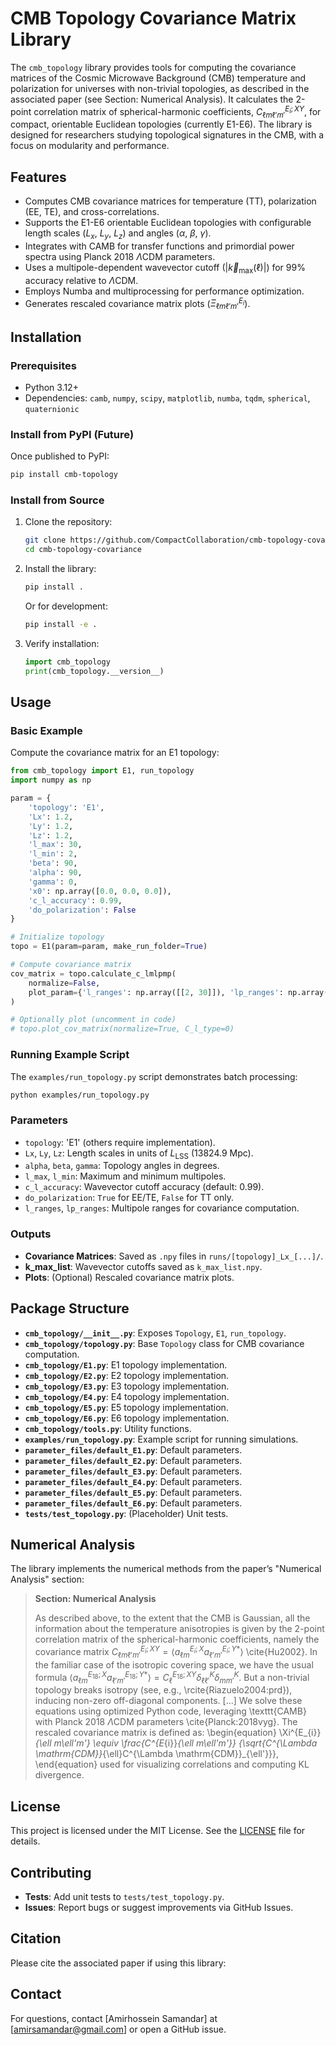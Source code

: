 # CMB Topology Covariance Matrix Library

The `cmb_topology` library provides tools for computing the covariance matrices of the Cosmic Microwave Background (CMB) temperature and polarization for universes with non-trivial topologies, as described in the associated paper (see Section: Numerical Analysis). It calculates the 2-point correlation matrix of spherical-harmonic coefficients, $C_{\ell m \ell' m'}^{E_{i};XY}$, for compact, orientable Euclidean topologies (currently E1-E6). The library is designed for researchers studying topological signatures in the CMB, with a focus on modularity and performance.

## Features

- Computes CMB covariance matrices for temperature (TT), polarization (EE, TE), and cross-correlations.
- Supports the E1-E6 orientable Euclidean topologies with configurable length scales ($L_x$, $L_y$, $L_z$) and angles ($\alpha$, $\beta$, $\gamma$).
- Integrates with CAMB for transfer functions and primordial power spectra using Planck 2018 $\Lambda$CDM parameters.
- Uses a multipole-dependent wavevector cutoff ($|\vec{k}_{\text{max}}(\ell)|$) for 99% accuracy relative to $\Lambda$CDM.
- Employs Numba and multiprocessing for performance optimization.
- Generates rescaled covariance matrix plots ($\Xi^{E_{i}}_{\ell m \ell' m'}$).

## Installation

### Prerequisites
- Python 3.12+
- Dependencies: `camb`, `numpy`, `scipy`, `matplotlib`, `numba`, `tqdm`, `spherical`, `quaternionic`

### Install from PyPI (Future)
Once published to PyPI:
```bash
pip install cmb-topology
```

### Install from Source
1. Clone the repository:
   ```bash
   git clone https://github.com/CompactCollaboration/cmb-topology-covariance.git
   cd cmb-topology-covariance
   ```
2. Install the library:
   ```bash
   pip install .
   ```
   Or for development:
   ```bash
   pip install -e .
   ```

3. Verify installation:
   ```python
   import cmb_topology
   print(cmb_topology.__version__)
   ```

## Usage

### Basic Example
Compute the covariance matrix for an E1 topology:
```python
from cmb_topology import E1, run_topology
import numpy as np

param = {
    'topology': 'E1',
    'Lx': 1.2,
    'Ly': 1.2,
    'Lz': 1.2,
    'l_max': 30,
    'l_min': 2,
    'beta': 90,
    'alpha': 90,
    'gamma': 0,
    'x0': np.array([0.0, 0.0, 0.0]),
    'c_l_accuracy': 0.99,
    'do_polarization': False
}

# Initialize topology
topo = E1(param=param, make_run_folder=True)

# Compute covariance matrix
cov_matrix = topo.calculate_c_lmlpmp(
    normalize=False,
    plot_param={'l_ranges': np.array([[2, 30]]), 'lp_ranges': np.array([[2, 30]])}
)

# Optionally plot (uncomment in code)
# topo.plot_cov_matrix(normalize=True, C_l_type=0)
```

### Running Example Script
The `examples/run_topology.py` script demonstrates batch processing:
```bash
python examples/run_topology.py
```

### Parameters
- `topology`: 'E1' (others require implementation).
- `Lx`, `Ly`, `Lz`: Length scales in units of $L_{\text{LSS}}$ (13824.9 Mpc).
- `alpha`, `beta`, `gamma`: Topology angles in degrees.
- `l_max`, `l_min`: Maximum and minimum multipoles.
- `c_l_accuracy`: Wavevector cutoff accuracy (default: 0.99).
- `do_polarization`: `True` for EE/TE, `False` for TT only.
- `l_ranges`, `lp_ranges`: Multipole ranges for covariance computation.

### Outputs
- **Covariance Matrices**: Saved as `.npy` files in `runs/[topology]_Lx_[...]/`.
- **k_max_list**: Wavevector cutoffs saved as `k_max_list.npy`.
- **Plots**: (Optional) Rescaled covariance matrix plots.

## Package Structure

- **`cmb_topology/__init__.py`**: Exposes `Topology`, `E1`, `run_topology`.
- **`cmb_topology/topology.py`**: Base `Topology` class for CMB covariance computation.
- **`cmb_topology/E1.py`**: E1 topology implementation.
- **`cmb_topology/E2.py`**: E2 topology implementation.
- **`cmb_topology/E3.py`**: E3 topology implementation.
- **`cmb_topology/E4.py`**: E4 topology implementation.
- **`cmb_topology/E5.py`**: E5 topology implementation.
- **`cmb_topology/E6.py`**: E6 topology implementation.
- **`cmb_topology/tools.py`**: Utility functions.
- **`examples/run_topology.py`**: Example script for running simulations.
- **`parameter_files/default_E1.py`**: Default parameters.
- **`parameter_files/default_E2.py`**: Default parameters.
- **`parameter_files/default_E3.py`**: Default parameters.
- **`parameter_files/default_E4.py`**: Default parameters.
- **`parameter_files/default_E5.py`**: Default parameters.
- **`parameter_files/default_E6.py`**: Default parameters.
- **`tests/test_topology.py`**: (Placeholder) Unit tests.

## Numerical Analysis

The library implements the numerical methods from the paper’s "Numerical Analysis" section:

> **Section: Numerical Analysis**
>
> As described above, to the extent that the CMB is Gaussian, all the information about the temperature anisotropies is given by the 2-point correlation matrix of the spherical-harmonic coefficients, namely the covariance matrix $C_{\ell m\ell'm'}^{E_{i};XY} = \langle a_{\ell m}^{E_{i};X}  a_{\ell' m'}^{E_{i};Y*} \rangle$ \cite{Hu2002}.
> In the familiar case of the isotropic covering space, we have the usual formula  $\langle  a_{\ell m}^{E_{18};X}  a_{\ell' m'}^{E_{18};Y*} \rangle = C_\ell^{E_{18};XY} \delta^{K}_{\ell\ell'}\delta^{K}_{mm'}$.
> But a non-trivial topology breaks isotropy (see, e.g., \rcite{Riazuelo2004:prd}), inducing non-zero off-diagonal components.
> [...]
> We solve these equations using optimized Python code, leveraging \texttt{CAMB} with Planck 2018 $\Lambda$CDM parameters \cite{Planck:2018vyg}.
> The rescaled covariance matrix is defined as:
> \begin{equation}
>     \Xi^{E_{i}}_{\ell m\ell'm'} \equiv \frac{C^{E_{i}}_{\ell m\ell'm'}} {\sqrt{C^{\Lambda \mathrm{CDM}}_{\ell}C^{\Lambda \mathrm{CDM}}_{\ell'}}},
> \end{equation}
> used for visualizing correlations and computing KL divergence.

## License

This project is licensed under the MIT License. See the [LICENSE](LICENSE) file for details.

## Contributing

- **Tests**: Add unit tests to `tests/test_topology.py`.
- **Issues**: Report bugs or suggest improvements via GitHub Issues.

## Citation

Please cite the associated paper if using this library:


## Contact

For questions, contact [Amirhossein Samandar] at [amirsamandar@gmail.com] or open a GitHub issue.

